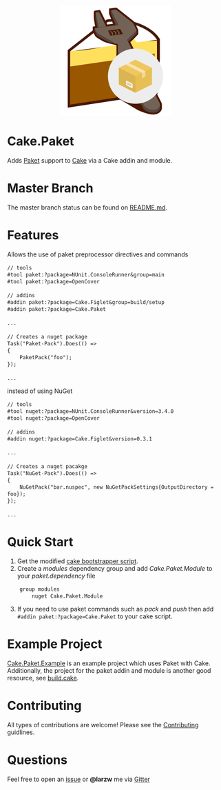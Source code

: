 <p align="center">
  <img src="./Images/CakePaketLogo.png" />
</p>

# Cake.Paket

Adds [Paket](https://fsprojects.github.io/Paket/) support to [Cake](http://cakebuild.net/) via a Cake addin and module.

# Master Branch

The master branch status can be found on [README.md](https://github.com/larzw/Cake.Paket/blob/master/README.md).

# Features

Allows the use of paket preprocessor directives and commands

```cake
// tools
#tool paket:?package=NUnit.ConsoleRunner&group=main
#tool paket:?package=OpenCover

// addins
#addin paket:?package=Cake.Figlet&group=build/setup
#addin paket:?package=Cake.Paket

...

// Creates a nuget package
Task("Paket-Pack").Does(() =>
{
    PaketPack("foo");
});

...
```

instead of using NuGet

```cake
// tools
#tool nuget:?package=NUnit.ConsoleRunner&version=3.4.0
#tool nuget:?package=OpenCover

// addins
#addin nuget:?package=Cake.Figlet&version=0.3.1

...

// Creates a nuget pacakge
Task("NuGet-Pack").Does(() =>
{
    NuGetPack("bar.nuspec", new NuGetPackSettings{OutputDirectory = foo});
});

...
```

# Quick Start

1. Get the modified [cake bootstrapper script](CakeBootstrapper.md).
2. Create a *modules* dependency group and add *Cake.Paket.Module* to your *paket.dependency* file
```
    group modules
        nuget Cake.Paket.Module
```
3. If you need to use paket commands such as *pack* and *push* then add `#addin paket:?package=Cake.Paket` to your cake script.

# Example Project

[Cake.Paket.Example](https://github.com/larzw/Cake.Paket.Example) is an example project which uses Paket with Cake. Additionally, the project for the paket addin and module is another good resource, see [build.cake](https://github.com/larzw/Cake.Paket/blob/master/build.cake).

# Contributing

All types of contributions are welcome! Please see the [Contributing](https://github.com/larzw/Cake.Paket/blob/master/.github/CONTRIBUTING.md) guidlines.

# Questions

Feel free to open an [issue](https://github.com/larzw/Cake.Paket/issues) or **@larzw** me via [Gitter](https://gitter.im/cake-contrib/Lobby)
